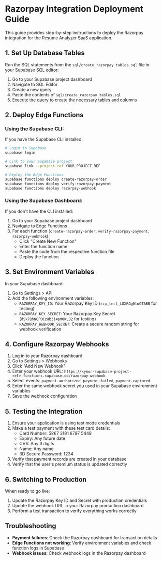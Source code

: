 # Razorpay Integration Deployment Guide

This guide provides step-by-step instructions to deploy the Razorpay integration for the Resume Analyzer SaaS application.

## 1. Set Up Database Tables

Run the SQL statements from the `sql/create_razorpay_tables.sql` file in your Supabase SQL editor:

1. Go to your Supabase project dashboard
2. Navigate to SQL Editor
3. Create a new query
4. Paste the contents of `sql/create_razorpay_tables.sql`
5. Execute the query to create the necessary tables and columns

## 2. Deploy Edge Functions

### Using the Supabase CLI:

If you have the Supabase CLI installed:

```bash
# Login to Supabase
supabase login

# Link to your Supabase project
supabase link --project-ref YOUR_PROJECT_REF

# Deploy the Edge Functions
supabase functions deploy create-razorpay-order
supabase functions deploy verify-razorpay-payment
supabase functions deploy razorpay-webhook
```

### Using the Supabase Dashboard:

If you don't have the CLI installed:

1. Go to your Supabase project dashboard
2. Navigate to Edge Functions
3. For each function (`create-razorpay-order`, `verify-razorpay-payment`, `razorpay-webhook`):
   - Click "Create New Function"
   - Enter the function name
   - Paste the code from the respective function file
   - Deploy the function

## 3. Set Environment Variables

In your Supabase dashboard:

1. Go to Settings > API
2. Add the following environment variables:
   - `RAZORPAY_KEY_ID`: Your Razorpay Key ID (`rzp_test_LOXRGg0tuOTABB` for testing)
   - `RAZORPAY_KEY_SECRET`: Your Razorpay Key Secret (`dSk7QhNCPOCzHb3j4pM0KLJ2` for testing)
   - `RAZORPAY_WEBHOOK_SECRET`: Create a secure random string for webhook verification

## 4. Configure Razorpay Webhooks

1. Log in to your Razorpay dashboard
2. Go to Settings > Webhooks
3. Click "Add New Webhook"
4. Enter your webhook URL: `https://<your-supabase-project-ref>.functions.supabase.co/razorpay-webhook`
5. Select events: `payment.authorized`, `payment.failed`, `payment.captured`
6. Enter the same webhook secret you used in your Supabase environment variables
7. Save the webhook configuration

## 5. Testing the Integration

1. Ensure your application is using test mode credentials
2. Make a test payment with these test card details:
   - Card Number: 5267 3181 8797 5449
   - Expiry: Any future date
   - CVV: Any 3 digits
   - Name: Any name
   - 3D Secure Password: 1234
3. Verify that payment records are created in your database
4. Verify that the user's premium status is updated correctly

## 6. Switching to Production

When ready to go live:

1. Update the Razorpay Key ID and Secret with production credentials
2. Update the webhook URL in your Razorpay production dashboard
3. Perform a test transaction to verify everything works correctly

## Troubleshooting

- **Payment failures**: Check the Razorpay dashboard for transaction details
- **Edge Functions not working**: Verify environment variables and check function logs in Supabase
- **Webhook issues**: Check webhook logs in the Razorpay dashboard
